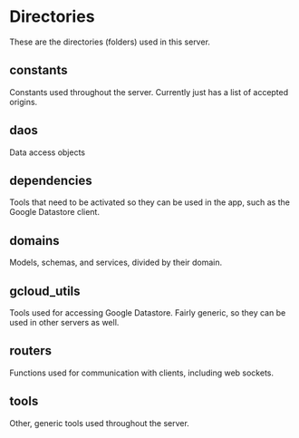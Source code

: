 # Directories

These are the directories (folders) used in this server.

## constants

Constants used throughout the server. Currently just has a list of accepted origins.

## daos

Data access objects

## dependencies

Tools that need to be activated so they can be used in the app, such as the Google Datastore client.

## domains

Models, schemas, and services, divided by their domain.

## gcloud_utils

Tools used for accessing Google Datastore. Fairly generic, so they can be used in other servers as well.

## routers

Functions used for communication with clients, including web sockets.

## tools

Other, generic tools used throughout the server.